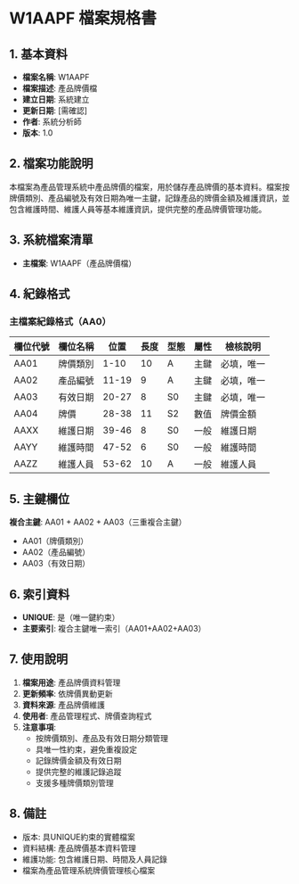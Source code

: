 # W1AAPF 檔案規格書

## 1. 基本資料
- **檔案名稱**: W1AAPF
- **檔案描述**: 產品牌價檔
- **建立日期**: 系統建立
- **更新日期**: [需確認]
- **作者**: 系統分析師
- **版本**: 1.0

## 2. 檔案功能說明
本檔案為產品管理系統中產品牌價的檔案，用於儲存產品牌價的基本資料。檔案按牌價類別、產品編號及有效日期為唯一主鍵，記錄產品的牌價金額及維護資訊，並包含維護時間、維護人員等基本維護資訊，提供完整的產品牌價管理功能。

## 3. 系統檔案清單
- **主檔案**: W1AAPF（產品牌價檔）

## 4. 紀錄格式

### 主檔案紀錄格式（AA0）
| 欄位代號 | 欄位名稱 | 位置 | 長度 | 型態 | 屬性 | 檢核說明 |
|----------|----------|------|------|------|------|----------|
| AA01 | 牌價類別 | 1-10 | 10 | A | 主鍵 | 必填，唯一 |
| AA02 | 產品編號 | 11-19 | 9 | A | 主鍵 | 必填，唯一 |
| AA03 | 有效日期 | 20-27 | 8 | S0 | 主鍵 | 必填，唯一 |
| AA04 | 牌價 | 28-38 | 11 | S2 | 數值 | 牌價金額 |
| AAXX | 維護日期 | 39-46 | 8 | S0 | 一般 | 維護日期 |
| AAYY | 維護時間 | 47-52 | 6 | S0 | 一般 | 維護時間 |
| AAZZ | 維護人員 | 53-62 | 10 | A | 一般 | 維護人員 |

## 5. 主鍵欄位
**複合主鍵**: AA01 + AA02 + AA03（三重複合主鍵）
- AA01（牌價類別）
- AA02（產品編號）
- AA03（有效日期）

## 6. 索引資料
- **UNIQUE**: 是（唯一鍵約束）
- **主要索引**: 複合主鍵唯一索引（AA01+AA02+AA03）

## 7. 使用說明
1. **檔案用途**: 產品牌價資料管理
2. **更新頻率**: 依牌價異動更新
3. **資料來源**: 產品牌價維護
4. **使用者**: 產品管理程式、牌價查詢程式
5. **注意事項**: 
   - 按牌價類別、產品及有效日期分類管理
   - 具唯一性約束，避免重複設定
   - 記錄牌價金額及有效日期
   - 提供完整的維護記錄追蹤
   - 支援多種牌價類別管理

## 8. 備註
- 版本: 具UNIQUE約束的實體檔案
- 資料結構: 產品牌價基本資料管理
- 維護功能: 包含維護日期、時間及人員記錄
- 檔案為產品管理系統牌價管理核心檔案 